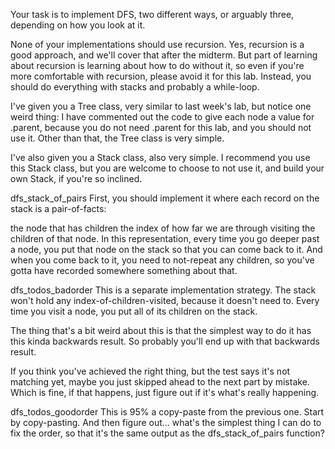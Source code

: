 Your task is to implement DFS, two different ways, or arguably three, depending on how you look at it.

None of your implementations should use recursion. Yes, recursion is a good approach, and we'll cover that after the midterm. But part of learning about recursion is learning about how to do without it, so even if you're more comfortable with recursion, please avoid it for this lab. Instead, you should do everything with stacks and probably a while-loop.

I've given you a Tree class, very similar to last week's lab, but notice one weird thing: I have commented out the code to give each node a value for .parent, because you do not need .parent for this lab, and you should not use it. Other than that, the Tree class is very simple.

I've also given you a Stack class, also very simple. I recommend you use this Stack class, but you are welcome to choose to not use it, and build your own Stack, if you're so inclined.

dfs_stack_of_pairs
First, you should implement it where each record on the stack is a pair-of-facts:

the node that has children
the index of how far we are through visiting the children of that node.
In this representation, every time you go deeper past a node, you put that node on the stack so that you can come back to it. And when you come back to it, you need to not-repeat any children, so you've gotta have recorded somewhere something about that.

dfs_todos_badorder
This is a separate implementation strategy. The stack won't hold any index-of-children-visited, because it doesn't need to. Every time you visit a node, you put all of its children on the stack.

The thing that's a bit weird about this is that the simplest way to do it has this kinda backwards result. So probably you'll end up with that backwards result.

If you think you've achieved the right thing, but the test says it's not matching yet, maybe you just skipped ahead to the next part by mistake. Which is fine, if that happens, just figure out if it's what's really happening.

dfs_todos_goodorder
This is 95% a copy-paste from the previous one. Start by copy-pasting. And then figure out... what's the simplest thing I can do to fix the order, so that it's the same output as the dfs_stack_of_pairs function?
